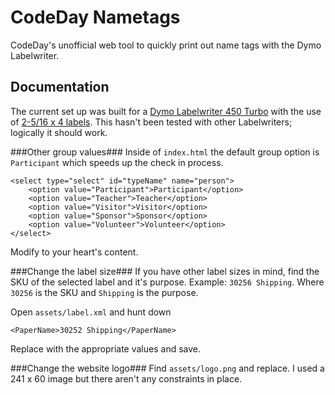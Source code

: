 # CodeDay Nametags
CodeDay's unofficial web tool to quickly print out name tags with the Dymo Labelwriter.

Documentation
---------
The current set up was built for a [Dymo Labelwriter 450 Turbo](http://www.dymo.com/en-US/labelwriter-450-label-printer) with the use of [2-5/16 x 4 labels](http://www.dymo.com/en-US/lw-shipping-labels-2-5-16-x-4). This hasn't been tested with other Labelwriters; logically it should work.

###Other group values###
Inside of `index.html` the default group option is `Participant` which speeds up the check in process.

    <select type="select" id="typeName" name="person">
        <option value="Participant">Participant</option>
        <option value="Teacher">Teacher</option>
        <option value="Visitor">Visitor</option>
        <option value="Sponsor">Sponsor</option>
        <option value="Volunteer">Volunteer</option>
    </select>
Modify to your heart's content.

###Change the label size###
If you have other label sizes in mind, find the SKU of the selected label and it's purpose. Example: `30256 Shipping`. Where `30256` is the SKU and `Shipping` is the purpose.

Open `assets/label.xml` and hunt down 

    <PaperName>30252 Shipping</PaperName>

Replace with the appropriate values and save.

###Change the website logo###
Find `assets/logo.png` and replace. I used a 241 x 60 image but there aren't any constraints in place. 